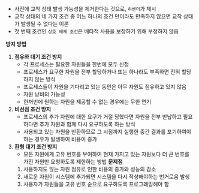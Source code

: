 - 사전에 교착 상태 발생 가능성을 제거한다는 것으로, `하벤더`가 제시
- 교착 상태의 네 가지 조건 중 어느 하나의 조건 만이라도 만족하지 않으면 교착 상태가 발생될 수 없다는 이론
- 첫 번째 조건인 `상호 배제 조건`은 배타적 사용을 보장하기 위해 부정하지 않음

**방지 방법**
1. **점유와 대기 조건 방지**
	- 각 프로세스는 필요한 자원들을 한번에 모두 신청
	- 프로세스가 요구한 자원을 전부 할당하거나 또는 하나라도 부족하면 전혀 할당하지 않는 방식
	- 프로세스들이 자원을 기다리고 있는 동안은 아무 자원도 점유하고 있지 않음
	- 자원 낭비의 가능성
	- 한꺼번에 원하는 자원을 제공할 수 없는 경우에는 무한 연기
2. **비선점 조건 방지**
	- 프로세스의 추가 자원에 대한 요구가 거절 당했다면 자원을 전부 반납하고 필요하다면 추가 자원과 함께 다시 요구하도록 하는 방식
	- 사용되고 있는 자원을 반환하므로 그 시점까지 실행한 중간 결과를 포기하여야 하는 경우가 발생하여 비용이 증가
3. **환형 대기 조건 방지**
	- 모든 자원에게 고유 번호를 부여하여 현재 가지고 있는 자원보다 더 큰 번호를 가진 자원만 요청하도록 제한하는 방법
	**문제점**
	1. 사용하지도 않는 자원 점유로 인한 비용의 증가와 성능의 감소
	2. 새로운 자원이 시스템에 추가되면 시스템을 다시 작성해야하는 번거로움 발생
	3. 사용자가 자원들을 고유 번호 순으로 요구하도록 프로그래밍해야 함